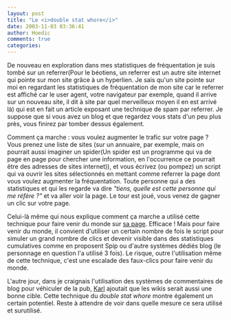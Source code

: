 ```yaml
---
layout: post
title: "Le <i>double stat whore</i>"
date: 2003-11-03 03:36:41
author: Hoedic
comments: true
categories: 
---
```



De nouveau en exploration dans mes statistiques de fréquentation je suis tombé sur un referrer(Pour le béotiens, un referrer est un autre site internet qui pointe sur mon site grâce à un hyperlien. Je sais qu'un site pointe sur moi en regardant les statistiques de fréquentation de mon site car le referrer est affiché car le user agent, votre navigateur par exemple, quand il arrive sur un nouveau site, il dit à site par quel merveilleux moyen il en est arrivé là) qui est en fait un article exposant une technique de spam par referrer. Je suppose que si vous avez un blog et que regardez vous stats d'un peu plus près, vous finirez par tomber dessus également.

Comment ça marche : vous voulez augmenter le trafic sur votre page ? Vous prenez une liste de sites (sur un annuaire, par exemple, mais on pourrait aussi imaginer un spider(Un spider est un programme qui va de page en page pour chercher une information, en l'occurrence ce pourrait être des adresses de sites internet)), et vous écrivez (ou pompez) un script qui va ouvrir les sites sélectionnés en mettant comme referrer la page dont vous voulez augmenter la fréquentation. Toute personne qui a des statistiques et qui les regarde va dire *"tiens, quelle est cette personne qui me réfère ?"* et va aller voir la page. Le tour est joué, vous venez de gagner un clic sur votre page.

Celui-là même qui nous explique comment ça marche a utilisé cette technique pour faire venir du monde sur <a href="http://mewn.nulix.com/article.php3?id_article=56" title="La technique du double stat whore">sa page</a>. Efficace ! Mais pour faire venir du monde, il convient d'utiliser un certain nombre de fois le script pour simuler un grand nombre de clics et devenir visible dans des statistiques cumulatives comme en proposent Spip ou d'autre systèmes dédiés blog (le personnage en question l'a utilisé 3 fois). Le risque, outre l'utilisation même de cette technique, c'est une escalade des faux-clics pour faire venir du monde.

L'autre jour, dans  je craignais l'utilisation des systèmes de commentaires de blog pour véhiculer de la pub, <a href="http://www.la-grange.net/" title="La Grange">Karl</a> ajoutait que les wikis serait aussi une bonne cible. Cette technique du *double stat whore* montre également un certain potentiel. Reste à attendre de voir dans quelle mesure ce sera utilisé et surutilisé.